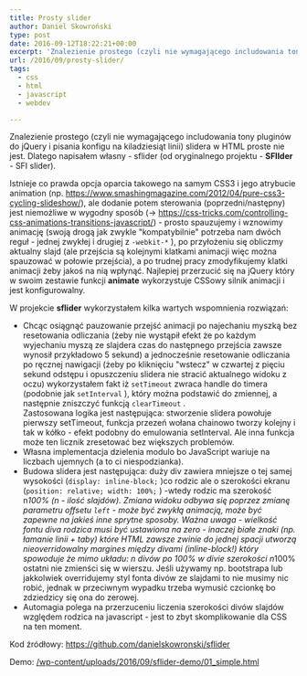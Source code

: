 ```yaml
---
title: Prosty slider
author: Daniel Skowroński
type: post
date: 2016-09-12T18:22:21+00:00
excerpt: 'Znalezienie prostego (czyli nie wymagającego includowania tony pluginów do jQuery i pisania konfigu na kiladziesiąt linii) slidera w HTML proste nie jest. Dlatego napisałem własny - sflider (od oryginalnego projektu - sflider - SFI slider).'
url: /2016/09/prosty-slider/
tags:
  - css
  - html
  - javascript
  - webdev

---
```

Znalezienie prostego (czyli nie wymagającego includowania tony pluginów do jQuery i pisania konfigu na kiladziesiąt linii) slidera w HTML proste nie jest. Dlatego napisałem własny - sflider (od oryginalnego projektu - **SFlIder** - SFI slider).

Istnieje co prawda opcja oparcia takowego na samym CSS3 i jego atrybucie animation (np. <https://www.smashingmagazine.com/2012/04/pure-css3-cycling-slideshow/>), ale dodanie potem sterowania (poprzedni/następny) jest niemożliwe w wygodny sposób (-> <https://css-tricks.com/controlling-css-animations-transitions-javascript/>) - prosto spauzujemy i wznowimy animację (swoją drogą jak zwykle "kompatybilnie" potrzeba nam dwóch reguł - jednej zwykłej i drugiej z `-webkit-*` ), po przyłożeniu się obliczmy aktualny slajd (ale przejścia są kolejnymi klatkami animacji więc można spauzować w połowie przejścia), a po trudnej pracy zmodyfikujemy klatki animacji żeby jakoś na nią wpłynąć.  Najlepiej przerzucić się na jQuery który w swoim zestawie funkcji **animate** wykorzystuje CSSowy silnik animacji i jest konfigurowalny.

W projekcie **sflider** wykorzystałem kilka wartych wspomnienia rozwiązań:

  * Chcąc osiągnąć pauzowanie przejść animacji po najechaniu myszką bez resetowania odliczania (żeby nie wystąpił efekt że po każdym wyjechaniu myszą ze slajdera czas do następnego przejścia zawsze wynosił przykładowo 5 sekund) a jednocześnie resetowanie odliczania po ręcznej nawigacji (żeby po kliknięciu "wstecz" w czwartej z pięciu sekund odstępu i opuszczeniu slidera nie stracić aktualnego widoku z oczu) wykorzystałem fakt iż `setTimeout`  zwraca handle do timera (podobnie jak `setInterval` ), który można podstawić do zmiennej, a następnie zniszczyć funkcją `clearTimeout` .  
    Zastosowana logika jest następująca: stworzenie slidera powołuje pierwszy setTimeout, funkcja przezeń wołana chainowo tworzy kolejny i tak w kółko - efekt podobny do emulowania setInterval. Ale inna funkcja może ten licznik zresetować bez większych problemów.
  * Własna implementacja dzielenia modulo bo JavaScript wariuje na liczbach ujemnych (a to ci niespodzianka).
  * Budowa slidera jest następująca: duży div zawiera mniejsze o tej samej wysokości (`display: inline-block;` )co rodzic ale o szerokości ekranu (`position: relative; width: 100%;` ) -wtedy rodzic ma szerokość n*100% (n - ilość slajdów). Zmiana widoku odbywa się poprzez zmianę parametru offsetu `left` - może być zwykłą animacją, może być zapewne na jakieś inne sprytne sposoby. Ważna uwaga - wielkość fontu diva rodzica musi być ustawiona na zero - inaczej białe znaki (np. łamanie linii + taby) które HTML zawsze zwinie do jednej spacji utworzą nieoverridowalny margines między divami (inline-block!) który spowoduje że mimo układu: n divów po 100% w divie szerokości n*100% ostatni nie zmienści się w wierszu. Jeśli używamy np. bootstrapa lub jakkolwiek overridujemy styl fonta divów ze slajdami to nie musimy nic robić, jednak w przeciwnym wypadku trzeba wymusić czcionkę bo zdziedzicy się ona do zerowej.
  * Automagia polega na przerzuceniu liczenia szerokości divów slajdów względem rodzica na javascript - jest to zbyt skomplikowanie dla CSS na ten moment.

Kod źródłowy: https://github.com/danielskowronski/sflider

Demo: [/wp-content/uploads/2016/09/sflider-demo/01_simple.html](/wp-content/uploads/2016/09/sflider-demo/01_simple.html)